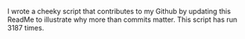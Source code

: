 I wrote a cheeky script that contributes to my Github by updating this ReadMe to illustrate why more than commits matter. This script has run 3187 times.